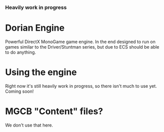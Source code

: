 ### Heavily work in progress

# Dorian Engine
Powerful DirectX MonoGame game engine. In the end designed to run on games similar to the Driver/Stuntman series, but due to ECS should be able to do anything.

# Using the engine
Right now it's still heavily work in progress, so there isn't much to use yet. Coming soon!

# MGCB "Content" files?
We don't use that here.
